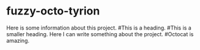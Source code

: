 # fuzzy-octo-tyrion
Here is some information about this project. 
#This is a heading. 
#This is a smaller heading.
Here I can write something about the project.
#Octocat is amazing. 
